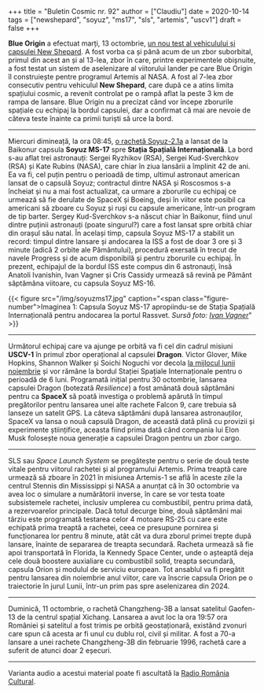 +++
title = "Buletin Cosmic nr. 92"
author = ["Claudiu"]
date = 2020-10-14
tags = ["newshepard", "soyuz", "ms17", "sls", "artemis", "uscv1"]
draft = false
+++

**Blue Origin** a efectuat marți, 13 octombrie, [un nou test al vehiculului și capsulei New Shepard](https://www.blueorigin.com/news/new-shepard-mission-ns-13-launch-updates). A fost vorba ca și până acum de un zbor suborbital, primul din acest an și al 13-lea, zbor în care, printre experimentele obișnuite, a fost testat un sistem de aselenizare al viitorului lander pe care Blue Origin îl construiește pentre programul Artemis al NASA. A fost al 7-lea zbor consecutiv pentru vehiculul **New Shepard**, care după ce a atins limita spațiului cosmic, a revenit controlat pe o rampă aflat la peste 3 km de rampa de lansare. Blue Origin nu a precizat când vor începe zborurile spațiale cu echipaj la bordul capsulei, dar a confirmat că mai are nevoie de câteva teste înainte ca primii turiști să urce la bord.

---

Miercuri dimineață, la ora 08:45, [o rachetă Soyuz-2.1a](https://blogs.nasa.gov/spacestation/2020/10/14/expedition-64-crew-docks-to-station-to-begin-six-month-mission/) a lansat de la Baikonur capsula **Soyuz MS-17** spre **Stația Spațială Internațională**. La bord s-au aflat trei astronauți: Sergei Ryzhikov (RSA), Sergei Kud-Sverchkov (RSA) și Kate Rubins (NASA), care chiar în ziua lansării a împlinit 42 de ani. Ea va fi, cel puțin pentru o perioadă de timp, ultimul astronaut american lansat de o capsulă Soyuz; contractul dintre NASA și Roscosmos s-a încheiat și nu a mai fost actualizat, ca urmare a zborurile cu echipaj ce urmează să fie derulate de SpaceX și Boeing, deși în viitor este posibil ca americani să zboare cu Soyuz și ruși cu capsule americane, într-un program de tip barter. Sergey Kud-Sverchkov s-a născut chiar în Baikonur, fiind unul dintre puținii astronauți (poate singurul?) care a fost lansat spre orbită chiar din orașul său natal. În același timp, capsula Soyuz MS-17 a stabilit un record: timpul dintre lansare și andocarea la ISS a fost de doar 3 ore și 3 minute (adică 2 orbite ale Pământului), procedură exersată în trecut de navele Progress și de acum disponibilă și pentru zborurile cu echipaj. În prezent, echipajul de la bordul ISS este compus din 6 astronauți, însă Anatoli Ivanishin, Ivan Vagner și Cris Cassidy urmează să revină pe Pământ săptămâna viitoare, cu capsula Soyuz MS-16.

{{< figure src="/img/soyuzms17.jpg" caption="<span class=\"figure-number\">Imaginea 1: </span>Capsula Soyuz MS-17 apropiindu-se de Stația Spațială Internațională pentru andocarea la portul Rassvet. _Sursă foto: [Ivan Vagner](https://twitter.com/ivan_mks63/status/1316317101125230592)_" >}}

---

Următorul echipaj care va ajunge pe orbită va fi cel din cadrul misiuni **USCV-1** în primul zbor operațional al capsulei **Dragon**. Victor Glover, Mike Hopkins, Shannon Walker și Soichi Noguchi vor decola [la mijlocul lunii noiembrie](https://blogs.nasa.gov/commercialcrew/2020/10/10/nasa-spacex-crew-1-launch-update/) și vor rămâne la bordul Stației Spațiale Internaționale pentru o perioadă de 6 luni. Programată inițial pentru 30 octombrie, lansarea capsulei Dragon (botezată _Resilience_) a fost amânată două săptămâni pentru ca **SpaceX** să poată investiga o problemă apărută în timpul pregătorilor pentru lansarea unei alte rachete Falcon 9, care trebuia să lanseze un satelit GPS. La câteva săptămâni după lansarea astronauților, SpaceX va lansa o nouă capsulă Dragon, de această dată plină cu provizii și experimente științifice, aceasta fiind prima dată când compania lui Elon Musk folosește noua generație a capsulei Dragon pentru un zbor cargo.

---

SLS sau _Space Launch System_ se pregătește pentru o serie de două teste vitale pentru viitorul rachetei și al programului Artemis. Prima treaptă care urmează să zboare în 2021 în misiunea Artemis-1 se află în aceste zile la centrul Stennis din Mississippi și NASA a anunțat că în 30 octombrie va avea loc o simulare a numărătorii inverse, în care se vor testa toate subsistemele rachetei, inclusiv umplerea cu combustibil, pentru prima dată, a rezervoarelor principale. Dacă totul decurge bine, două săptămâni mai târziu este programată testarea celor 4 motoare RS-25 cu care este echipată prima treaptă a rachetei, ceea ce presupune pornirea și funcționarea lor pentru 8 minute, atât cât va dura zborul primei trepte după lansare, înainte de separarea de treapta secundară. Racheta urmează să fie apoi transportată în Florida, la Kennedy Space Center, unde o așteaptă deja cele două boostere auxialiare cu combustibil solid, treapta secundară, capsula Orion și modulul de serviciu european. Tot ansablul va fi pregătit pentru lansarea din noiembrie anul viitor, care va înscrie capsula Orion pe o traiectorie în jurul Lunii, într-un prim pas spre aselenizarea din 2024.

---

Duminică, 11 octombrie, o rachetă Changzheng-3B a lansat satelitul Gaofen-13 de la centrul spațial Xichang. Lansarea a avut loc la ora 19:57 ora României și satelitul a fost trimis pe orbită geostaționară, existând zvonuri care spun că acesta ar fi unul cu dublu rol, civil și militar. A fost a 70-a lansare a unei rachete Changzheng-3B din februarie 1996, rachetă care a suferit de atunci doar 2 eșecuri.

---

Varianta audio a acestui material poate fi ascultată la [Radio România Cultural](https://radioromaniacultural.ro/buletin-cosmic-nr-92/).
